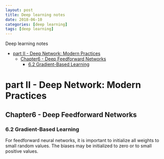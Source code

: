 ```yaml
---
layout: post
title: Deep learning notes
date: 2018-06-10 
categories: [deep learning]
tags: [deep learning]
---
```

Deep learning notes
<!--more-->

<!-- TOC -->

- [part II - Deep Network: Modern Practices](#part-ii---deep-network-modern-practices)
    - [Chapter6 - Deep Feedforward Networks](#chapter6---deep-feedforward-networks)
        - [6.2 Gradient-Based Learning](#62-gradient-based-learning)

<!-- /TOC -->
# part II - Deep Network: Modern Practices
## Chapter6 - Deep Feedforward Networks
### 6.2 Gradient-Based Learning
For feedforward neural networks, it is important to initialize all weights to small random values. The biases may be initialized to zero or to small positive values.
